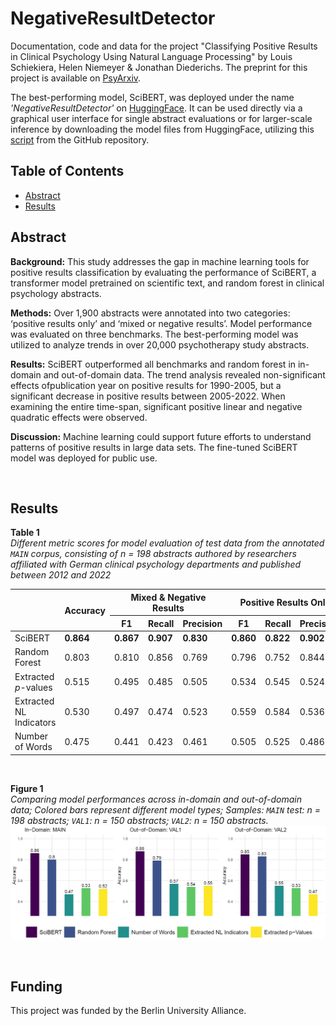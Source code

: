 # NegativeResultDetector
Documentation, code and data for the project "Classifying Positive Results in Clinical Psychology Using Natural Language Processing" by Louis Schiekiera, Helen Niemeyer & Jonathan Diederichs. The preprint for this project is available on [PsyArxiv](https://osf.io/preprints/psyarxiv/uxyzh).

The best-performing model, SciBERT, was deployed under the name *'NegativeResultDetector'* on [HuggingFace](https://huggingface.co/ClinicalMetascience/NegativeResultDetector). It can be used directly via a graphical user interface for single abstract evaluations or for larger-scale inference by downloading the model files from HuggingFace, utilizing this [script](https://github.com/schiekiera/NegativeResultDetector/blob/main/Scripts/example_folder/Predict_Example_Abstracts_using_NegativeResultDetector.ipynb) from the GitHub repository.


## Table of Contents
- [Abstract](#abstract)
- [Results](#results)


## Abstract  
**Background:** This study addresses the gap in machine learning tools for positive results classification by evaluating the performance of SciBERT, a transformer model pretrained on scientific text, and random forest in clinical psychology abstracts. 

**Methods:** Over 1,900 abstracts were annotated into two categories: ‘positive results only’ and ‘mixed or negative results’. Model performance was evaluated on three benchmarks. The best-performing model was utilized to analyze trends in over 20,000 psychotherapy study abstracts.

**Results:** SciBERT outperformed all benchmarks and random forest in in-domain and out-of-domain data. The trend analysis revealed non-significant effects ofpublication year on positive results for 1990-2005, but a significant decrease in positive results between 2005-2022.  When examining the entire time-span, significant positive linear and negative quadratic effects were observed.

**Discussion:** Machine learning could support future efforts to understand patterns of positive results in large data sets. The fine-tuned SciBERT model was deployed for public use.

<br>

## Results
**Table 1** <br>
*Different metric scores for model evaluation of test data from the annotated `MAIN` corpus, consisting of *n* = 198 abstracts authored by researchers affiliated with German clinical psychology departments and published between 2012 and 2022*
<table>
    <thead>
        <tr>
            <th rowspan="2"></th>
            <th rowspan="2">Accuracy</th>
            <th colspan="3">Mixed &amp; Negative Results</th>
            <th colspan="3">Positive Results Only</th>
        </tr>
        <tr>
            <th>F1</th>
            <th>Recall</th>
            <th>Precision</th>
            <th>F1</th>
            <th>Recall</th>
            <th>Precision</th>
        </tr>
    </thead>
    <tbody>
        <tr>
            <td>SciBERT</td>
            <td><strong>0.864</strong></td>
            <td><strong>0.867</strong></td>
            <td><strong>0.907</strong></td>
            <td><strong>0.830</strong></td>
            <td><strong>0.860</strong></td>
            <td><strong>0.822</strong></td>
            <td><strong>0.902</strong></td>
        </tr>
        <tr>
            <td>Random Forest</td>
            <td>0.803</td>
            <td>0.810</td>
            <td>0.856</td>
            <td>0.769</td>
            <td>0.796</td>
            <td>0.752</td>
            <td>0.844</td>
        </tr>
        <tr>
            <td>Extracted <em>p</em>-values</td>
            <td>0.515</td>
            <td>0.495</td>
            <td>0.485</td>
            <td>0.505</td>
            <td>0.534</td>
            <td>0.545</td>
            <td>0.524</td>
        </tr>
        <tr>
            <td>Extracted NL Indicators</td>
            <td>0.530</td>
            <td>0.497</td>
            <td>0.474</td>
            <td>0.523</td>
            <td>0.559</td>
            <td>0.584</td>
            <td>0.536</td>
        </tr>
        <tr>
            <td>Number of Words</td>
            <td>0.475</td>
            <td>0.441</td>
            <td>0.423</td>
            <td>0.461</td>
            <td>0.505</td>
            <td>0.525</td>
            <td>0.486</td>
        </tr>
    </tbody>
</table>

<br>

**Figure 1** <br>
*Comparing model performances across in-domain and out-of-domain data; Colored bars represent different model types; Samples: `MAIN` test: n = 198 abstracts; `VAL1`: n = 150 abstracts; `VAL2`: n = 150 abstracts.*
![alt text](https://github.com/PsyCapsLock/NegativeResultDetector/blob/main/img/barplot_results_models.jpg?raw=true)

<br>

## Funding
This project was funded by the Berlin University Alliance.
